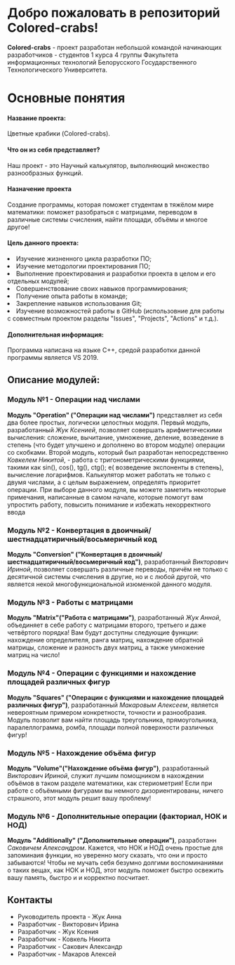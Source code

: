 <h1> Добро пожаловать в репозиторий Colored-crabs!</h1>
<b>Colored-crabs</b> - проект разработан небольшой командой начинающих разработчиков - студентов 1 курса 4 группы Факультета информационных технологий Белорусского Государственного Технологического Университета.

# Основные понятия
#### Название проекта:
Цветные крабики (Colored-crabs).
#### Что он из себя представляет? 
Наш проект - это Научный калькулятор, выполняющий множество разнообразных функций.
#### Назначение проекта
Создание программы, которая поможет студентам в тяжёлом мире математики: поможет разобраться с матрицами, переводом в различные системы счисления, найти площади, объёмы и многое другое! 
#### Цель данного проекта:<ul>
<li> Изучение жизненного цикла разработки ПО; </li>
<li> Изучение методологии проектирования ПО;</li>
<li> Выполнение проектирования и разработки проекта в целом и его отдельных модулей;</li>
<li> Совершенствование своих навыков программирования;</li>
<li> Получение опыта работы в команде;</li>
<li> Закрепление навыков использования Git;</li>
<li> Изучение возможностей работы в GitHub (использовние для работы с совместным проектом разделы "Issues", "Projects", "Actions" и т.д.).</li>
</ul>
<h4> Дополнительная информация:</h4>
<p>Программа написана на языке C++, средой разработки данной программы является VS 2019.</p>
<h2> Описание модулей:</h2>

### Модуль №1 - Операции над числами
<b>Модуль "Operation" ("Операции над числами")</b> представляет из себя два более простых, логически целостных модуля. Первый модуль, разработанный <i>Жук Ксенией</i>, позволяет совершать арифметическими вычисления: сложение, вычитание, умножение, деление, возведение в степень (что будет улучшено и дополнено во втором модуле) операции со скобками. Второй модуль, который был разработан непосредственно <i>Ковкелем Никитой</i>, - работа с тригонометрическими функциями, такими как sin(), cos(), tg(), ctg(); e( возведение экспоненты в степень), вычисление логарифмов. Калькулятор может работать не только с двумя числами, а с целым выражением, определять приоритет операции. При выборе данного модуля, вы можете заметить некоторые примечания, написанные в самом начале, которые помогут вам упростить работу, повысить понимание и избежать некорректного ввода

### Модуль №2 -  Конвертация в двоичный/шестнадцатиричный/восьмеричный код
<b>Модуль "Conversion" ("Конвертация в двоичный/шестнадцатиричный/восьмеричный код")</b>, разработанный <i>Викторович Ириной</i>, позволяет совершать различные переводы, причём не только с десятичной системы счисления в другие, но и с любой другой, что является некой многофункциональной изюменкой данного модуля. 

### Модуль №3 - Работы с матрицами
<b>Модуль "Matrix"("Работа с матрицами")</b>, разработанный <i>Жук Анной</i>, объединяет в себе работу с матрицами второго, третьего и даже четвёртого порядка! Вам будут доступны следующие функции: нахождение определителя, ранга матриц, нахождение обратной матрицы, сложение и разность двух матриц, а также умножение матриц на число!

### Модуль №4 - Операции с функциями и нахождение площадей различных фигур
<b>Модуль "Squares" ("Операции с функциями и нахождение площадей различных фигур")</b>, разработанный <i>Макаровым Алексеем</i>, является невероятным примером конкретности, точности и разнообразия. Модуль позволит вам найти площадь треугольника, прямоугольника, паралеллограмма, ромба, площади полной поверхности различных фигур!

### Модуль №5 - Нахождение объёма фигур
<b>Модуль "Volume"("Нахождение объёма фигур")</b>, разработанный <i>Викторович Ириной</i>, служит лучшим помощником в нахождении объёмов в таком разделе математики, как стериометрия! Если при работе с объёмными фигурами вы немного дизориентированы, ничего страшного, этот модуль решит вашу проблему!

### Модуль №6 - Дополнительные операции (факториал, НОК и НОД)
<b>Модуль "Additionally" ("Дополнительные операции")</b>, разработанн <i>Саковичем Александром</i>. Кажется, что НОК и НОД очень простые для запоминаия функции, но уверенно могу сказать, что они и просто забываются! Чтобы не мучать себя безумно долгими воспоминаниями о таких вещах, как НОК и НОД, этот модуль поможет быстро освежить вашу память, быстро и и корректно посчитает.

## Контакты
* Руководитель проекта - Жук Анна
* Разработчик - Викторович Ирина
* Разработчик - Жук Ксения
* Разработчик - Ковкель Никита
* Разработчик - Сакович Александр
* Разработчик - Макаров Алексей
